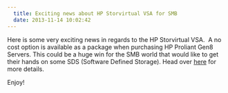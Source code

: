 ```yaml
---
  title: Exciting news about HP Storvirtual VSA for SMB
  date: 2013-11-14 10:02:42
---
```


Here is some very exciting news in regards to the HP Storvirtual VSA.  A
no cost option is available as a package when purchasing HP Proliant
Gen8 Servers. This could be a huge win for the SMB world that would like
to get their hands on some SDS (Software Defined Storage). Head over
[here](http://www.storagereview.com/hp_announces_storevirtual_storage_appliance_vsa_nocost_option_for_proliant_servers "http\://www.storagereview.com/hp_announces_storevirtual_storage_appliance_vsa_nocost_option_for_proliant_servers") for more details.

Enjoy!
